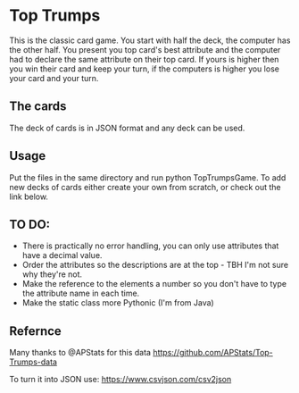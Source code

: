 # Top Trumps

This is the classic card game. You start with half the deck, the computer has the other half. You present you top card's best attribute and the computer had to declare the same attribute on their top card. If yours is higher then you win their card and keep your turn, if the computers is higher you lose your card and your turn. 

## The cards
The deck of cards is in JSON format and any deck can be used.

## Usage
Put the files in the same directory and run python TopTrumpsGame.
To add new decks of cards either create your own from scratch, or check out the link below.

## TO DO:
- There is practically no error handling, you can only use attributes that have a decimal value. 
- Order the attributes so the descriptions are at the top - TBH I'm not sure why they're not.
- Make the reference to the elements a number so you don't have to type the attribute name in each time. 
- Make the static class more Pythonic (I'm from Java)

## Refernce
Many thanks to @APStats for this data
https://github.com/APStats/Top-Trumps-data

To turn it into JSON use:
https://www.csvjson.com/csv2json


